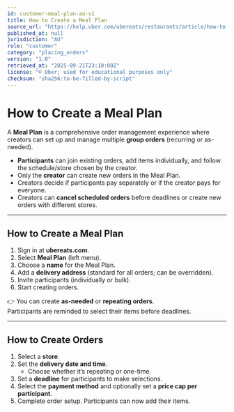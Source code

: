 ```yaml
---
id: customer-meal-plan-au-v1
title: How to Create a Meal Plan
source_url: "https://help.uber.com/ubereats/restaurants/article/how-to-create-a-meal-plan?nodeId=624a50fd-1a61-4c54-ae0e-b1f2c19c1c8a"
published_at: null
jurisdiction: "AU"
role: "customer"
category: "placing_orders"
version: "1.0"
retrieved_at: "2025-09-21T23:10:00Z"
license: "© Uber; used for educational purposes only"
checksum: "sha256:to-be-filled-by-script"
---
```


# How to Create a Meal Plan

A **Meal Plan** is a comprehensive order management experience where creators can set up and manage multiple **group orders** (recurring or as-needed).  

- **Participants** can join existing orders, add items individually, and follow the schedule/store chosen by the creator.  
- Only the **creator** can create new orders in the Meal Plan.  
- Creators decide if participants pay separately or if the creator pays for everyone.  
- Creators can **cancel scheduled orders** before deadlines or create new orders with different stores.  

---

## How to Create a Meal Plan
1. Sign in at **ubereats.com**.  
2. Select **Meal Plan** (left menu).  
3. Choose a **name** for the Meal Plan.  
4. Add a **delivery address** (standard for all orders; can be overridden).  
5. Invite participants (individually or bulk).  
6. Start creating orders.  

👉 You can create **as-needed** or **repeating orders**.  
Participants are reminded to select their items before deadlines.  

---

## How to Create Orders
1. Select a **store**.  
2. Set the **delivery date and time**.  
   - Choose whether it’s repeating or one-time.  
3. Set a **deadline** for participants to make selections.  
4. Select the **payment method** and optionally set a **price cap per participant**.  
5. Complete order setup. Participants can now add their items.  
